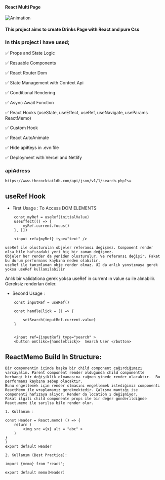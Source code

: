 #### React Multi Page 
![Animation](https://user-images.githubusercontent.com/99739515/188268371-24b566f6-e70d-4bb4-ae3d-d7dce37dd472.gif)

#### This project aims to create Drinks Page with React and pure Css


### In this project i have used;

✅ Props and State Logic

✅ Resuable Components

✅ React Router Dom

✅ State Management with Context Api

✅ Conditional Rendering

✅ Async Await Function

✅ React Hooks (useState, useEffect, useRef, useNavigate, useParams ReactMemo)

✅ Custom Hook

✅ React AutoAnimate

✅ Hide apiKeys in .evn file

✅ Deployment with Vercel and Netlify

### apiAdress
`
https://www.thecocktaildb.com/api/json/v1/1/search.php?s=
`


## useRef Hook

- First Usage : To Access DOM ELEMENTS

```
    const myRef = useRef(initialValue)
    useEffect(() => {
        myRef.current.focus()
    }, [])

    <input ref={myRef} type="text" />

useRef ile olusturulan objeler referansı değişmez. Component render olsa bile hafızadaki yeri hiç bir zaman değişmez.
Objeler her render da yeniden olusturulur. Ve referansı değişir. Fakat bu durum performans kaybına neden olabilir.
useRef ile tanımlanan obje render olmaz. UI da anlık yanstımaya gerek yoksa useRef kullanılabilir

```
Anlık bir validationa gerek yoksa useRef in current ın value su ile alınabilir. Gereksiz renderları önler.

- Second Usage : 

```
    const inputRef = useRef()

    const handleClick = () => {

        setSearch(inputRef.current.value)
    }


    <input ref={inputRef} type="search" >
    <button onClikc={handleClick}>  Search User </button>
```

## ReactMemo Build In Structure:

```
Bir componentin içinde başka bir child component çağırdığımızı varsayalım. Parent component render olduğunda child componentte herhangi bir değişiklik olmamasına rağmen yinede render olacaktır.  Bu performans kaybına sebep olacaktır.
Bunu engellemek için render olmasını engellemek istediğimiz componenti ReactMemo ile wraplamamız gerekmektedir. Çalışma mantığı ise componenti hafızaya alıyor. Render da location ı değişmiyor.
Fakat ilgili child componente props ile bir değer gönderildiğnde React.memo ile sarılsa bile render olur.

1. Kullanım : 

const Header = React.memo( () => {
    return (
        <img src ={x} alt = "abc" >
    )
}
)
export default Header

2. Kullanım (Best Practice): 

import {memo} from "react";

export default memo(Header)

```
